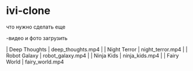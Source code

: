 # ivi-clone

что нужно сделать еще 

-видео и фото загрузить 

| Deep Thoughts   | deep_thoughts.mp4 |
| Night Terror    | night_terror.mp4  |
| Robot Galaxy    | robot_galaxy.mp4  |
| Ninja Kids      | ninja_kids.mp4    |
| Fairy World     | fairy_world.mp4 
